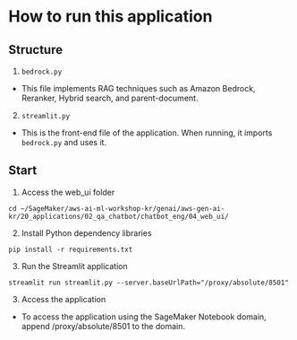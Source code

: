 # How to run this application

## Structure

1. `bedrock.py`

- This file implements RAG techniques such as Amazon Bedrock, Reranker, Hybrid search, and parent-document.

2. `streamlit.py`

- This is the front-end file of the application. When running, it imports `bedrock.py` and uses it.

## Start

1. Access the web_ui folder

```
cd ~/SageMaker/aws-ai-ml-workshop-kr/genai/aws-gen-ai-kr/20_applications/02_qa_chatbot/chatbot_eng/04_web_ui/
```

2. Install Python dependency libraries

```
pip install -r requirements.txt
```

3. Run the Streamlit application

```
streamlit run streamlit.py --server.baseUrlPath="/proxy/absolute/8501"
```

3. Access the application

- To access the application using the SageMaker Notebook domain, append /proxy/absolute/8501 to the domain.
